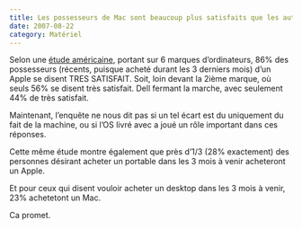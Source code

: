 ```yaml
---
title: Les possesseurs de Mac sont beaucoup plus satisfaits que les autres
date: 2007-08-22
category: Matériel
---
```


[étude américaine]: https://web.archive.org/web/20160905073226/http://www.appleinsider.com/articles/07/08/21/apple_seeing_unprecedented_surge_in_macbook_demand.html

Selon une [étude américaine], portant sur 6 marques d’ordinateurs, 86% des possesseurs (récents, puisque acheté durant les 3 derniers mois) d’un Apple se disent TRES SATISFAIT. Soit, loin devant la 2ième marque, où seuls 56% se disent très satisfait. Dell fermant la marche, avec seulement 44% de très satisfait.

Maintenant, l’enquête ne nous dit pas si un tel écart est du uniquement du fait de la machine, ou si l’OS livré avec a joué un rôle important dans ces réponses.

Cette même étude montre également que près d’1/3 (28% exactement) des personnes désirant acheter un portable dans les 3 mois à venir acheteront un Apple. 

Et pour ceux qui disent vouloir acheter un desktop dans les 3 mois à venir, 23% achetetont un Mac.

Ca promet.
